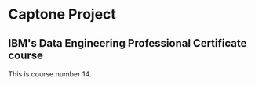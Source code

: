 # Captone Project
## IBM's Data Engineering Professional Certificate course

This is course number 14.